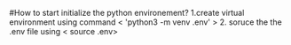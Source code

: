 #How to start initialize the python environement?
1.create virtual environment using command < 'python3 -m venv .env' > 2. soruce the the .env file using < source .env>
